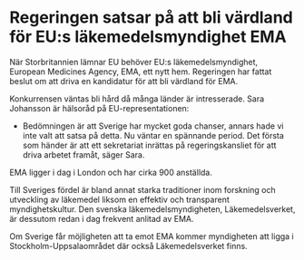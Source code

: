 # Regeringen satsar på att bli värdland för EU:s läkemedelsmyndighet EMA

När Storbritannien lämnar EU behöver EU:s läkemedelsmyndighet, European Medicines Agency, EMA, ett nytt hem. Regeringen har fattat beslut om att driva en kandidatur för att bli värdland för EMA.

Konkurrensen väntas bli hård då många länder är intresserade.
Sara Johansson är hälsoråd på EU-representationen:

- Bedömningen är att Sverige har mycket goda chanser, annars hade vi inte valt att satsa på detta. Nu väntar en spännande period. Det första som händer är att ett sekretariat inrättas på regeringskansliet för att driva arbetet framåt, säger Sara.

EMA ligger i dag i London och har cirka 900 anställda.

Till Sveriges fördel är bland annat starka traditioner inom forskning och utveckling av läkemedel liksom en effektiv och transparent myndighetskultur. Den svenska läkemedelsmyndigheten, Läkemedelsverket, är dessutom redan i dag frekvent anlitad av EMA.

Om Sverige får möjligheten att ta emot EMA kommer myndigheten att ligga i Stockholm-Uppsalaområdet där också Läkemedelsverket finns.
